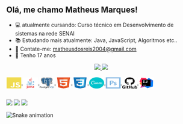 ## Olá, me chamo Matheus Marques!

- 💻 atualmente cursando: Curso técnico em Desenvolvimento de sistemas na rede SENAI
- 📚 Estudando mais atualmente: Java, JavaScript, Algoritmos etc.. 
- 💾 Contate-me: matheusdosreis2004@gmail.com
- 🎈 Tenho 17 anos


<div align="center">
  <a href="https://github.com/MatheusMMarques">
  <img height="180em" src="https://github-readme-stats.vercel.app/api?username=MatheusMMarques&show_icons=true&theme=dracula&include_all_commits=true&count_private=true"/>
  <img height="180em" src="https://github-readme-stats.vercel.app/api/top-langs/?username=MatheusMMarques&layout=compact&langs_count=7&theme=dracula"/>       
</div>
  
  
<div style="display: inline_block"><br>
  <img align="center" alt="Matheus-Js" height="30" width="40" src="https://raw.githubusercontent.com/devicons/devicon/master/icons/javascript/javascript-plain.svg">
  <img align="center" alt="Matheus-Java" height="30" width="40" src="https://raw.githubusercontent.com/devicons/devicon/master/icons/java/java-original-wordmark.svg">
  <img align="center" alt="Matheus-Postgress" height="30" width="40" src="https://raw.githubusercontent.com/devicons/devicon/master/icons/postgresql/postgresql-original-wordmark.svg">
  <img align="center" alt="Matheus-HTML" height="30" width="40" src="https://raw.githubusercontent.com/devicons/devicon/master/icons/html5/html5-original.svg">
  <img align="center" alt="Matheus-CSS" height="30" width="40" src="https://raw.githubusercontent.com/devicons/devicon/master/icons/css3/css3-original.svg">
  <img align="center" alt="Matheus-Canva" height="30" width="40" src="https://raw.githubusercontent.com/devicons/devicon/master/icons/canva/canva-original.svg">
  <img align="center" alt="Matheus-Photoshop" height="30" width="40" src="https://raw.githubusercontent.com/devicons/devicon/master/icons/photoshop/photoshop-line.svg">
  <img align="center" alt="Matheus-GitHub" height="30" width="40" src="https://raw.githubusercontent.com/devicons/devicon/master/icons/github/github-original-wordmark.svg">
  <img align="center" alt="Matheus-Intelij" height="30" width="40" src="https://raw.githubusercontent.com/devicons/devicon/master/icons/intellij/intellij-original.svg">
 </div>
  
  ##
  
 <div> 
  <a href="https://instagram.com/matheus.maarques" target="_blank"><img src="https://img.shields.io/badge/-Instagram-%23E4405F?style=for-the-badge&logo=instagram&logoColor=white" target="_blank"></a>
  <a href = "mailto:matheusdosreis2004@gmail.com"><img src="https://img.shields.io/badge/-Gmail-%23333?style=for-the-badge&logo=gmail&logoColor=white" target="_blank"></a>
  <a href="https://www.linkedin.com/in/matheus-marques-817a2b20b" target="_blank"><img src="https://img.shields.io/badge/-LinkedIn-%230077B5?style=for-the-badge&logo=linkedin&logoColor=white" target="_blank"></a>   
 </div>
 
 
 ![Snake animation](https://github.com/MatheusMMarques/MatheusMMarques/blob/output/github-contribution-grid-snake.svg)
   
  
  
